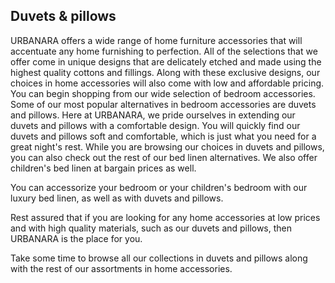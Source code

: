 ## Duvets & pillows

URBANARA offers a wide range of home furniture accessories that will accentuate any home furnishing to perfection. All of the selections that we offer come in unique designs that are delicately etched and made using the highest quality cottons and fillings. Along with these exclusive designs, our choices in home accessories will also come with low and affordable pricing. You can begin shopping from our wide selection of bedroom accessories. Some of our most popular alternatives in bedroom accessories are duvets and pillows. Here at URBANARA, we pride ourselves in extending our duvets and pillows with a comfortable design. You will quickly find our duvets and pillows soft and comfortable, which is just what you need for a great night's rest. While you are browsing our choices in duvets and pillows, you can also check out the rest of our bed linen alternatives. We also offer children's bed linen at bargain prices as well.

You can accessorize your bedroom or your children's bedroom with our luxury bed linen, as well as with duvets and pillows. 

Rest assured that if you are looking for any home accessories at low prices and with high quality materials, such as our duvets and pillows, then URBANARA is the place for you.

Take some time to browse all our collections in duvets and pillows along with the rest of our assortments in home accessories.
